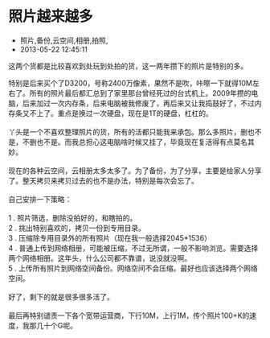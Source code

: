 # 照片越来越多
- 照片,备份,云空间,相册,拍照,
- 2013-05-22 12:45:11


这两个货都是比较喜欢到处玩到处拍的货，这一两年攒下的照片是特别的多。<div>特别是后来买个了D3200，号称2400万像素，果然不是吹，咔嚓一下就得10M左右了。所有的照片最后都汇总到了家里那台曾经死过的台式机上。2009年攒的电脑，后来加过一次内存条，后来电脑被我修废了，再后来又让我捣鼓好了，不过内存条又不上了。重点是换过一次硬盘，现在是1T的硬盘，杠杠的。</div><div><br /></div><div>丫头是一个不喜欢整理照片的货，所有的活都只能我来承包。那么多照片，删也不是，不删也不是。而我总担心这电脑啥时候又挂了，毕竟现在复活得有点莫名其妙。</div><div><br /></div><div>现在的各种云空间，云相册太多太多了。为了备份，为了分享，主要是给家人分享了。整天拷贝来拷贝过去的也不是办法，特别是每次会忘了。</div><div><br /></div><div>自己安排一下策略：</div><div><br /></div><div>1 . 照片筛选，删除没拍好的，和瞎拍的。</div><div>2 . 挑出特别喜欢的，拷贝一份到专用目录。</div><div>3 . 压缩除专用目录外的所有照片（现在我一般选择2045*1536）</div><div>4 . 普通上传到网络相册，可能被压缩，不过无所谓，一般不影响浏览。需要选择两个网络相册。这年头，什么公司都不靠谱，说没就没啊。</div><div>5 . 上传所有照片到网络空间备份。网络空间不会压缩。最好也应该选择两个网络空间。</div><div><br /></div><div>好了，剩下的就是很多很多活了。</div><div><br /></div><div>最后再特别谴责一下各个宽带运营商，下行10M，上行1M，传个照片100+K的速度，我那几十个G呢。</div>
